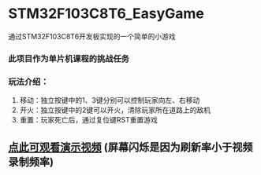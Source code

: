 # STM32F103C8T6_EasyGame
通过STM32F103C8T6开发板实现的一个简单的小游戏

### 此项目作为单片机课程的挑战任务

### 玩法介绍：
1. 移动：独立按键中的1、3键分别可以控制玩家向左、右移动
2. 开火：独立按键中的2键可以开火，清除玩家所在道路上的敌机
3. 重置：玩家死亡后，通过复位键RST重置游戏

## [点此可观看演示视频](http://pan.lemyeung.ga/s/paU1) (屏幕闪烁是因为刷新率小于视频录制频率)
